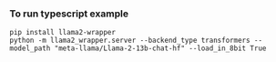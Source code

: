 
### To run typescript example
```
pip install llama2-wrapper
python -m llama2_wrapper.server --backend_type transformers --model_path "meta-llama/Llama-2-13b-chat-hf" --load_in_8bit True
```

